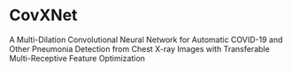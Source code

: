 # CovXNet
A Multi-Dilation Convolutional Neural Network for Automatic COVID-19 and Other Pneumonia Detection from Chest X-ray Images with Transferable Multi-Receptive Feature Optimization
